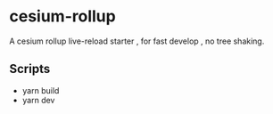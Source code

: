 # cesium-rollup

A cesium rollup live-reload starter , for fast develop , no tree shaking.

## Scripts

- yarn build
- yarn dev
